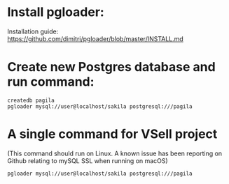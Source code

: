 # Install pgloader:
Installation guide:
https://github.com/dimitri/pgloader/blob/master/INSTALL.md

# Create new Postgres database and run command:
```
createdb pagila  
pgloader mysql://user@localhost/sakila postgresql:///pagila 
```
# A single command for VSell project 
(This command should run on Linux. A known issue has been reporting on Github relating to mySQL SSL when running on macOS)
```
pgloader mysql://user@localhost/sakila postgresql:///pagila
``` 

